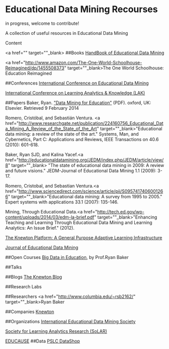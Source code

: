 Educational Data Mining Recourses
=================================
in progress, welcome to contribute!

A collection of useful resources in Educational Data Mining

Content

<a href="" target=""_blank></a>
##Books
<a href="http://www.amazon.com/Handbook-Educational-Chapman-Knowledge-Discovery/dp/1439804575" target="_blank">HandBook of Educational Data Mining</a>

<a href="http://www.amazon.com/The-One-World-Schoolhouse-Reimagined/dp/1455508373" target=""_blank>The One World Schoolhouse: Education Reimagined</a>

##Conferences
<a href="http://www.educationaldatamining.org/EDM2015/" target="_blank">International Conference on Educational Data Mining</a>

<a href="http://solaresearch.org/events/lak/" target="_blank"> International Conference on Learning Analytics & Knowledge (LAK)</a>

##Papers
Baker, Ryan. <a href="http://www.columbia.edu/~rsb2162/Encyclopedia%20Chapter%20Draft%20v10%20-fw.pdf" target="_blank">"Data Mining for Education"</a> (PDF). oxford, UK: Elsevier. Retrieved 9 February 2014

Romero, Cristóbal, and Sebastián Ventura. <a href="http://www.researchgate.net/publication/224160756_Educational_Data_Mining_A_Review_of_the_State_of_the_Art" target=""_blank>"Educational data mining: a review of the state of the art."</a> Systems, Man, and Cybernetics, Part C: Applications and Reviews, IEEE Transactions on 40.6 (2010): 601-618.

Baker, Ryan SJD, and Kalina Yacef.<a href="http://educationaldatamining.org/JEDM/index.php/JEDM/article/view/8" target=""_blank>
 "The state of educational data mining in 2009: A review and future visions."</a> JEDM-Journal of Educational Data Mining 1.1 (2009): 3-17.
 
 Romero, Cristobal, and Sebastian Ventura.<a href="http://www.sciencedirect.com/science/article/pii/S0957417406001266" target=""_blank>"Educational data mining: A survey from 1995 to 2005."</a>  Expert systems with applications 33.1 (2007): 135-146.

Mining, Through Educational Data.<a href="http://tech.ed.gov/wp-content/uploads/2014/03/edm-la-brief.pdf" target=""_blank>"Enhancing Teaching and Learning Through Educational Data Mining and Learning Analytics: An Issue Brief."</a>  (2012).


<a href="http://learn.knewton.com/technical-white-paper" target="_blank">The Knewton Platform: A General Purpose Adaptive Learning Infrastructure</a>

<a href="http://www.educationaldatamining.org/JEDM/index.php/JEDM/issue/archive" target="_blank">Journal of Educational Data Mining</a>

##Open Courses
<a href="https://www.edx.org/course/big-data-education-teacherscollegex-bde1x" target="_blank">Big Data in Education</a>, by Prof.Ryan Baker

##Talks

##Blogs
<a href="https://www.knewton.com/resources/blog/" target="_blank">The Knewton Blog</a>


##Research Labs

##Researchers
<a href="http://www.columbia.edu/~rsb2162/" target=""_blank>Ryan Baker</a>



##Companies
<a href="https://www.knewton.com/" target="_blank">Knewton</a>

##Organizations
<a href="http://www.educationaldatamining.org/" target="_blank">International Educational Data Mining Society</a>

<a href="http://solaresearch.org/" target="_blank">Society for Learning Analytics Research (SoLAR)</a> 

<a href="http://www.educause.edu/" target="_blank">EDUCAUSE</a>
##Data
<a href="https://pslcdatashop.web.cmu.edu/" target="_blank">PSLC DataShop</a>
